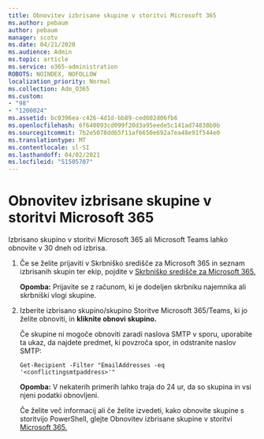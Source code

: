 ```yaml
---
title: Obnovitev izbrisane skupine v storitvi Microsoft 365
ms.author: pebaum
author: pebaum
manager: scotv
ms.date: 04/21/2020
ms.audience: Admin
ms.topic: article
ms.service: o365-administration
ROBOTS: NOINDEX, NOFOLLOW
localization_priority: Normal
ms.collection: Adm_O365
ms.custom:
- "98"
- "1200024"
ms.assetid: bc0396ea-c426-4d1d-bb89-ced602d06fb6
ms.openlocfilehash: 6f640093cd099f20d3a95eede5c141ad74838b0b
ms.sourcegitcommit: 7b2e5078dd65f11af6650e692a7ea48e91f544e0
ms.translationtype: MT
ms.contentlocale: sl-SI
ms.lasthandoff: 04/02/2021
ms.locfileid: "51505707"
---
```

# <a name="restore-a-deleted-microsoft-365-group"></a>Obnovitev izbrisane skupine v storitvi Microsoft 365

Izbrisano skupino v storitvi Microsoft 365 ali Microsoft Teams lahko obnovite v 30 dneh od izbrisa.

1. Če se želite prijaviti v Skrbniško središče za Microsoft 365 in seznam izbrisanih skupin ter ekip, pojdite v [Skrbniško središče za Microsoft 365.](https://aka.ms/RestoreDeletedGroup)

    **Opomba:** Prijavite se z računom, ki je dodeljen skrbniku najemnika ali skrbniški vlogi skupine.

1. Izberite izbrisano skupino/skupino Storitve Microsoft 365/Teams, ki jo želite obnoviti, in **kliknite obnovi skupino.**

    Če skupine ni mogoče obnoviti zaradi naslova SMTP v sporu, uporabite ta ukaz, da najdete predmet, ki povzroča spor, in odstranite naslov SMTP:

    `Get-Recipient -Filter "EmailAddresses -eq '<conflictingsmtpaddress>'"`

    **Opomba:** V nekaterih primerih lahko traja do 24 ur, da so skupina in vsi njeni podatki obnovljeni.

    Če želite več informacij ali če želite izvedeti, kako obnovite skupine s storitvijo PowerShell, glejte Obnovitev izbrisane skupine v storitvi [Microsoft 365.](https://go.microsoft.com/fwlink/?linkid=867802)